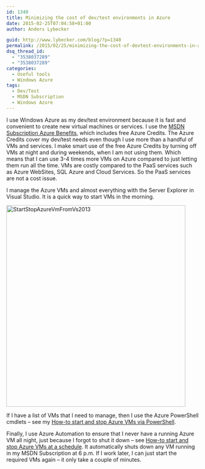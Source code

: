 ```yaml
---
id: 1340
title: Minimizing the cost of dev/test environments in Azure
date: 2015-02-25T07:04:58+01:00
author: Anders Lybecker

guid: http://www.lybecker.com/blog/?p=1340
permalink: /2015/02/25/minimizing-the-cost-of-devtest-environments-in-azure/
dsq_thread_id:
  - "3538037289"
  - "3538037289"
categories:
  - Useful tools
  - Windows Azure
tags:
  - Dev/Test
  - MSDN Subscription
  - Windows Azure
---
```

I use Windows Azure as my dev/test environment because it is fast and convenient to create new virtual machines or services. I use the [MSDN Subscription Azure Benefits](http://azure.microsoft.com/en-us/pricing/member-offers/msdn-benefits-details/), which includes free Azure Credits. The Azure Credits cover my dev/test needs even though I use more than a handful of VMs and services. I make smart use of the free Azure Credits by turning off VMs at night and during weekends, when I am not using them. Which means that I can use 3-4 times more VMs on Azure compared to just letting them run all the time. VMs are costly compared to the PaaS services such as Azure WebSites, SQL Azure and Cloud Services. So the PaaS services are not a cost issue.

I manage the Azure VMs and almost everything with the Server Explorer in Visual Studio. It is a quick way to start VMs in the morning.

[<img loading="lazy" class=" size-full wp-image-1341 aligncenter" src="http://www.lybecker.com/blog/wp-content/uploads/StartStopAzureVmFromVs2013.gif" alt="StartStopAzureVmFromVs2013" width="469" height="528" />](http://www.lybecker.com/blog/wp-content/uploads/StartStopAzureVmFromVs2013.gif)

If I have a list of VMs that I need to manage, then I use the Azure PowerShell cmdlets – see my [How-to start and stop Azure VMs via PowerShell](/blog/2015/02/23/how-to-start-and-stop-azure-vms-via-powershell/).

Finally, I use Azure Automation to ensure that I never have a running Azure VM all night, just because I forgot to shut it down &#8211; see [How-to start and stop Azure VMs at a schedule](/blog/2015/02/25/how-to-start-and-stop-azure-vms-at-a-schedule/). It automatically shuts down any VM running in my MSDN Subscription at 6 p.m. If I work later, I can just start the required VMs again – it only take a couple of minutes.